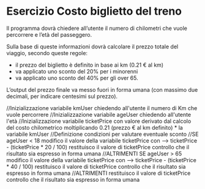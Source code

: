 # Esercizio Costo biglietto del treno

Il programma dovrà chiedere all’utente il numero di chilometri che vuole percorrere e l’età del passeggero.

Sulla base di queste informazioni dovrà calcolare il prezzo totale del viaggio, secondo queste regole:
- il prezzo del biglietto è definito in base ai km (0.21 € al km)
- va applicato uno sconto del 20% per i minorenni
- va applicato uno sconto del 40% per gli over 65.

L’output del prezzo finale va messo fuori in forma umana (con massimo due decimali, per indicare centesimi sul prezzo).

//Inizializzazione variabile kmUser chiedendo all'utente il numero di Km che vuole percorrere
//Inizializzazione variabile ageUser chiedendo all'utente l'età
//Inizializzazione variabile ticketPrice con valore derivato dal calcolo del costo chilometrico moltiplicando 0.21 (prezzo € al km definito) * la variabile kmUser
//Definizione condizioni per valutare eventuale sconto
    //SE ageUser < 18
        modifico il valore della variabile ticketPrice con --> ticketPrice - (ticketPrice * 20 / 100)
        restituisco il valore di ticketPrice
        controllo che il risultato sia espresso in forma umana
    //ALTRIMENTI SE ageUser > 65
        modifico il valore della variabile ticketPrice con --> ticketPrice - (ticketPrice * 40 / 100)
        restituisco il valore di ticketPrice
        controllo che il risultato sia espresso in forma umana
    //ALTRIMENTI 
        restituisco il valore di ticketPrice
        controllo che il risultato sia espresso in forma umana